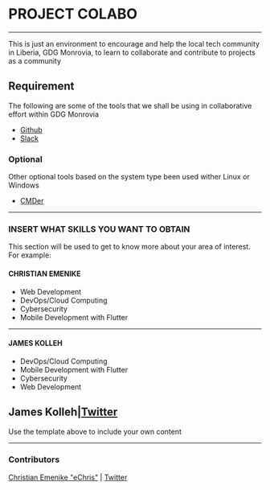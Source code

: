 # PROJECT COLABO
--------------------

This is just an environment to encourage and help the local tech community in Liberia, GDG Monrovia, to learn to collaborate and contribute to projects as a community

## Requirement

The following are some of the tools that we shall be using in collaborative effort within GDG Monrovia

* [Github](https://www.git-scm.com)
* [Slack](https://www.slack.com)

### Optional

Other optional tools based on the system type been used wither Linux or Windows

* [CMDer](https://www.cmder.com)

-----------------------------------
### INSERT WHAT SKILLS YOU WANT TO OBTAIN
This section will be used to get to know more about your area of interest. For example:
#### CHRISTIAN EMENIKE
* Web Development
* DevOps/Cloud Computing
* Cybersecurity
* Mobile Development with Flutter

-----------------------------------------------------

#### JAMES KOLLEH
* DevOps/Cloud Computing 
* Mobile Development with Flutter
* Cybersecurity
* Web Development

 **James Kolleh**|[Twitter](https://twitter.com/kolleh_james)
----------------------------------------------------------

Use the template above to include your own content

------------------------------------

### Contributors
[Christian Emenike "eChris"](http://www.ccemenike.me) | [Twitter](https://www.twitter.com/ccemenike)




